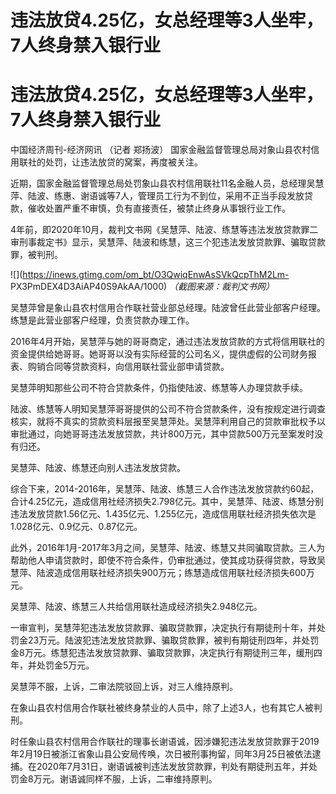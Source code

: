 # 违法放贷4.25亿，女总经理等3人坐牢，7人终身禁入银行业

# 违法放贷4.25亿，女总经理等3人坐牢，7人终身禁入银行业

中国经济周刊-经济网讯 （记者 郑扬波） 国家金融监督管理总局对象山县农村信用联社的处罚，让违法放贷的窝案，再度被关注。

近期，国家金融监督管理总局处罚象山县农村信用联社11名金融人员，总经理吴慧萍、陆波、练惠、谢语诚等7人，管理员工行为不到位，采用不正当手段发放贷款，催收处置严重不审慎，负有直接责任，被禁止终身从事银行业工作。

4年前，即2020年10月，裁判文书网《吴慧萍、陆波、练慧等违法发放贷款罪二审刑事裁定书》显示，吴慧萍、陆波和练慧，这三个犯违法发放贷款罪、骗取贷款罪，被判刑。

![](https://inews.gtimg.com/om_bt/O3QwiqEnwAsSVkQcpThM2Lm-
PX3PmDEX4D3AiAP40S9AkAA/1000) _（截图来源：裁判文书网）_

吴慧萍曾是象山县农村信用合作联社营业部总经理。陆波曾任此营业部客户经理。练慧是此营业部客户经理，负责贷款办理工作。

2016年4月开始，吴慧萍与她的哥哥商定，通过违法发放贷款的方式将信用联社的资金提供给她哥哥。她哥哥以没有实际经营的公司名义，提供虚假的公司财务报表、购销合同等贷款资料，向信用联社营业部申请贷款。

吴慧萍明知那些公司不符合贷款条件，仍指使陆波、练慧等人办理贷款手续。

陆波、练慧等人明知吴慧萍哥哥提供的公司不符合贷款条件，没有按规定进行调查核实，就将不真实的贷款资料层报至吴慧萍处。吴慧萍利用自己的贷款审批权予以审批通过，向她哥哥违法发放贷款，共计800万元，其中贷款500万元至案发时没有归还。

吴慧萍、陆波、练慧还向别人违法发放贷款。

综合下来，2014-2016年，吴慧萍、陆波、练慧三人合作违法发放贷款约60起，合计4.25亿元，造成信用社经济损失2.798亿元。其中，吴慧萍、陆波、练慧分别违法发放贷款1.56亿元、1.435亿元、1.255亿元，造成信用联社经济损失依次是1.028亿元、0.9亿元、0.87亿元。

此外，2016年1月-2017年3月之间，吴慧萍、陆波、练慧又共同骗取贷款。三人为帮助他人申请贷款时，即使不符合条件，仍审批通过，使其成功获得贷款，导致吴慧萍、陆波造成信用联社经济损失900万元；练慧造成信用联社经济损失600万元。

吴慧萍、陆波、练慧三人共给信用联社造成经济损失2.948亿元。

一审宣判，吴慧萍犯违法发放贷款罪、骗取贷款罪，决定执行有期徒刑十年，并处罚金23万元。陆波犯违法发放贷款罪、骗取贷款罪，被判有期徒刑四年，并处罚金8万元。练慧犯违法发放贷款罪、骗取贷款罪，决定执行有期徒刑三年，缓刑四年，并处罚金5万元。

吴慧萍不服，上诉，二审法院驳回上诉，对三人维持原判。

在象山县农村信用合作联社被终身禁业的人员中，除了上述3人，也有其它人被判刑。

时任象山县农村信用合作联社的理事长谢语诚，因涉嫌犯违法发放贷款罪于2019年2月19日被浙江省象山县公安局传唤，次日被刑事拘留，同年3月25日被依法逮捕。在2020年7月31日，谢语诚被判违法发放贷款罪，判处有期徒刑五年，并处罚金8万元。谢语诚同样不服，上诉，二审维持原判。

